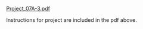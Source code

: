 [Project_07A-3.pdf](https://github.com/EuphSteel01/COMP-1210/files/9435695/Project_07A-3.pdf)

Instructions for project are included in the pdf above.
